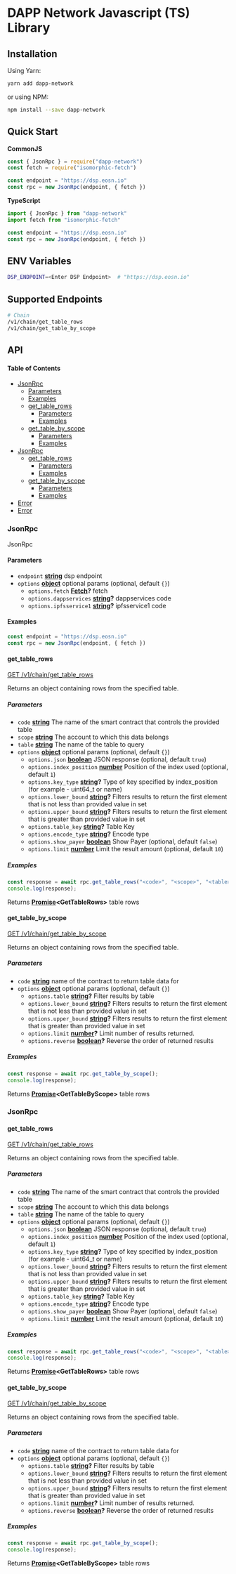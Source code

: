 # DAPP Network Javascript (TS) Library

## Installation

Using Yarn:

```bash
yarn add dapp-network
```

or using NPM:

```bash
npm install --save dapp-network
```

## Quick Start

**CommonJS**

```js
const { JsonRpc } = require("dapp-network")
const fetch = require("isomorphic-fetch")

const endpoint = "https://dsp.eosn.io"
const rpc = new JsonRpc(endpoint, { fetch })
```

**TypeScript**

```ts
import { JsonRpc } from "dapp-network"
import fetch from "isomorphic-fetch"

const endpoint = "https://dsp.eosn.io"
const rpc = new JsonRpc(endpoint, { fetch })
```

## ENV Variables

```bash
DSP_ENDPOINT=<Enter DSP Endpoint>  # "https://dsp.eosn.io"
```

## Supported Endpoints

```bash
# Chain
/v1/chain/get_table_rows
/v1/chain/get_table_by_scope
```

## API

<!-- Generated by documentation.js. Update this documentation by updating the source code. -->

#### Table of Contents

-   [JsonRpc](#jsonrpc)
    -   [Parameters](#parameters)
    -   [Examples](#examples)
    -   [get_table_rows](#get_table_rows)
        -   [Parameters](#parameters-1)
        -   [Examples](#examples-1)
    -   [get_table_by_scope](#get_table_by_scope)
        -   [Parameters](#parameters-2)
        -   [Examples](#examples-2)
-   [JsonRpc](#jsonrpc-1)
    -   [get_table_rows](#get_table_rows-1)
        -   [Parameters](#parameters-3)
        -   [Examples](#examples-3)
    -   [get_table_by_scope](#get_table_by_scope-1)
        -   [Parameters](#parameters-4)
        -   [Examples](#examples-4)
-   [Error](#error)
-   [Error](#error-1)

### JsonRpc

JsonRpc

#### Parameters

-   `endpoint` **[string](https://developer.mozilla.org/docs/Web/JavaScript/Reference/Global_Objects/String)** dsp endpoint
-   `options` **[object](https://developer.mozilla.org/docs/Web/JavaScript/Reference/Global_Objects/Object)** optional params (optional, default `{}`)
    -   `options.fetch` **[Fetch](https://developer.mozilla.org/docs/Web/API/Fetch_API)?** fetch
    -   `options.dappservices` **[string](https://developer.mozilla.org/docs/Web/JavaScript/Reference/Global_Objects/String)?** dappservices code
    -   `options.ipfsservice1` **[string](https://developer.mozilla.org/docs/Web/JavaScript/Reference/Global_Objects/String)?** ipfsservice1 code

#### Examples

```javascript
const endpoint = "https://dsp.eosn.io"
const rpc = new JsonRpc(endpoint, { fetch })
```

#### get_table_rows

[GET /v1/chain/get_table_rows](https://developers.eos.io/eosio-nodeos/reference#get_table_rows)

Returns an object containing rows from the specified table.

##### Parameters

-   `code` **[string](https://developer.mozilla.org/docs/Web/JavaScript/Reference/Global_Objects/String)** The name of the smart contract that controls the provided table
-   `scope` **[string](https://developer.mozilla.org/docs/Web/JavaScript/Reference/Global_Objects/String)** The account to which this data belongs
-   `table` **[string](https://developer.mozilla.org/docs/Web/JavaScript/Reference/Global_Objects/String)** The name of the table to query
-   `options` **[object](https://developer.mozilla.org/docs/Web/JavaScript/Reference/Global_Objects/Object)** optional params (optional, default `{}`)
    -   `options.json` **[boolean](https://developer.mozilla.org/docs/Web/JavaScript/Reference/Global_Objects/Boolean)** JSON response (optional, default `true`)
    -   `options.index_position` **[number](https://developer.mozilla.org/docs/Web/JavaScript/Reference/Global_Objects/Number)** Position of the index used (optional, default `1`)
    -   `options.key_type` **[string](https://developer.mozilla.org/docs/Web/JavaScript/Reference/Global_Objects/String)?** Type of key specified by index_position (for example - uint64_t or name)
    -   `options.lower_bound` **[string](https://developer.mozilla.org/docs/Web/JavaScript/Reference/Global_Objects/String)?** Filters results to return the first element that is not less than provided value in set
    -   `options.upper_bound` **[string](https://developer.mozilla.org/docs/Web/JavaScript/Reference/Global_Objects/String)?** Filters results to return the first element that is greater than provided value in set
    -   `options.table_key` **[string](https://developer.mozilla.org/docs/Web/JavaScript/Reference/Global_Objects/String)?** Table Key
    -   `options.encode_type` **[string](https://developer.mozilla.org/docs/Web/JavaScript/Reference/Global_Objects/String)?** Encode type
    -   `options.show_payer` **[boolean](https://developer.mozilla.org/docs/Web/JavaScript/Reference/Global_Objects/Boolean)** Show Payer (optional, default `false`)
    -   `options.limit` **[number](https://developer.mozilla.org/docs/Web/JavaScript/Reference/Global_Objects/Number)** Limit the result amount (optional, default `10`)

##### Examples

```javascript
const response = await rpc.get_table_rows("<code>", "<scope>", "<table>");
console.log(response);
```

Returns **[Promise](https://developer.mozilla.org/docs/Web/JavaScript/Reference/Global_Objects/Promise)&lt;GetTableRows>** table rows

#### get_table_by_scope

[GET /v1/chain/get_table_by_scope](https://developers.eos.io/eosio-nodeos/reference#get_table_by_scope)

Returns an object containing rows from the specified table.

##### Parameters

-   `code` **[string](https://developer.mozilla.org/docs/Web/JavaScript/Reference/Global_Objects/String)** name of the contract to return table data for
-   `options` **[object](https://developer.mozilla.org/docs/Web/JavaScript/Reference/Global_Objects/Object)** optional params (optional, default `{}`)
    -   `options.table` **[string](https://developer.mozilla.org/docs/Web/JavaScript/Reference/Global_Objects/String)?** Filter results by table
    -   `options.lower_bound` **[string](https://developer.mozilla.org/docs/Web/JavaScript/Reference/Global_Objects/String)?** Filters results to return the first element that is not less than provided value in set
    -   `options.upper_bound` **[string](https://developer.mozilla.org/docs/Web/JavaScript/Reference/Global_Objects/String)?** Filters results to return the first element that is greater than provided value in set
    -   `options.limit` **[number](https://developer.mozilla.org/docs/Web/JavaScript/Reference/Global_Objects/Number)?** Limit number of results returned.
    -   `options.reverse` **[boolean](https://developer.mozilla.org/docs/Web/JavaScript/Reference/Global_Objects/Boolean)?** Reverse the order of returned results

##### Examples

```javascript
const response = await rpc.get_table_by_scope();
console.log(response);
```

Returns **[Promise](https://developer.mozilla.org/docs/Web/JavaScript/Reference/Global_Objects/Promise)&lt;GetTableByScope>** table rows

### JsonRpc

#### get_table_rows

[GET /v1/chain/get_table_rows](https://developers.eos.io/eosio-nodeos/reference#get_table_rows)

Returns an object containing rows from the specified table.

##### Parameters

-   `code` **[string](https://developer.mozilla.org/docs/Web/JavaScript/Reference/Global_Objects/String)** The name of the smart contract that controls the provided table
-   `scope` **[string](https://developer.mozilla.org/docs/Web/JavaScript/Reference/Global_Objects/String)** The account to which this data belongs
-   `table` **[string](https://developer.mozilla.org/docs/Web/JavaScript/Reference/Global_Objects/String)** The name of the table to query
-   `options` **[object](https://developer.mozilla.org/docs/Web/JavaScript/Reference/Global_Objects/Object)** optional params (optional, default `{}`)
    -   `options.json` **[boolean](https://developer.mozilla.org/docs/Web/JavaScript/Reference/Global_Objects/Boolean)** JSON response (optional, default `true`)
    -   `options.index_position` **[number](https://developer.mozilla.org/docs/Web/JavaScript/Reference/Global_Objects/Number)** Position of the index used (optional, default `1`)
    -   `options.key_type` **[string](https://developer.mozilla.org/docs/Web/JavaScript/Reference/Global_Objects/String)?** Type of key specified by index_position (for example - uint64_t or name)
    -   `options.lower_bound` **[string](https://developer.mozilla.org/docs/Web/JavaScript/Reference/Global_Objects/String)?** Filters results to return the first element that is not less than provided value in set
    -   `options.upper_bound` **[string](https://developer.mozilla.org/docs/Web/JavaScript/Reference/Global_Objects/String)?** Filters results to return the first element that is greater than provided value in set
    -   `options.table_key` **[string](https://developer.mozilla.org/docs/Web/JavaScript/Reference/Global_Objects/String)?** Table Key
    -   `options.encode_type` **[string](https://developer.mozilla.org/docs/Web/JavaScript/Reference/Global_Objects/String)?** Encode type
    -   `options.show_payer` **[boolean](https://developer.mozilla.org/docs/Web/JavaScript/Reference/Global_Objects/Boolean)** Show Payer (optional, default `false`)
    -   `options.limit` **[number](https://developer.mozilla.org/docs/Web/JavaScript/Reference/Global_Objects/Number)** Limit the result amount (optional, default `10`)

##### Examples

```javascript
const response = await rpc.get_table_rows("<code>", "<scope>", "<table>");
console.log(response);
```

Returns **[Promise](https://developer.mozilla.org/docs/Web/JavaScript/Reference/Global_Objects/Promise)&lt;GetTableRows>** table rows

#### get_table_by_scope

[GET /v1/chain/get_table_by_scope](https://developers.eos.io/eosio-nodeos/reference#get_table_by_scope)

Returns an object containing rows from the specified table.

##### Parameters

-   `code` **[string](https://developer.mozilla.org/docs/Web/JavaScript/Reference/Global_Objects/String)** name of the contract to return table data for
-   `options` **[object](https://developer.mozilla.org/docs/Web/JavaScript/Reference/Global_Objects/Object)** optional params (optional, default `{}`)
    -   `options.table` **[string](https://developer.mozilla.org/docs/Web/JavaScript/Reference/Global_Objects/String)?** Filter results by table
    -   `options.lower_bound` **[string](https://developer.mozilla.org/docs/Web/JavaScript/Reference/Global_Objects/String)?** Filters results to return the first element that is not less than provided value in set
    -   `options.upper_bound` **[string](https://developer.mozilla.org/docs/Web/JavaScript/Reference/Global_Objects/String)?** Filters results to return the first element that is greater than provided value in set
    -   `options.limit` **[number](https://developer.mozilla.org/docs/Web/JavaScript/Reference/Global_Objects/Number)?** Limit number of results returned.
    -   `options.reverse` **[boolean](https://developer.mozilla.org/docs/Web/JavaScript/Reference/Global_Objects/Boolean)?** Reverse the order of returned results

##### Examples

```javascript
const response = await rpc.get_table_by_scope();
console.log(response);
```

Returns **[Promise](https://developer.mozilla.org/docs/Web/JavaScript/Reference/Global_Objects/Promise)&lt;GetTableByScope>** table rows
